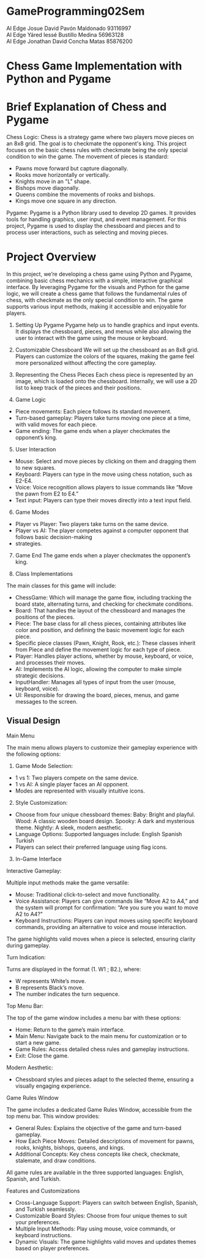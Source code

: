 # GameProgramming02Sem
AI Edge	Josue David Pavón Maldonado	93116997<br>
AI Edge	Yáred Iessé Bustillo Medina	56963128<br>
AI Edge	Jonathan David Concha Matas	85876200

# Chess Game Implementation with Python and Pygame

# Brief Explanation of Chess and Pygame
Chess Logic:
Chess is a strategy game where two players move pieces on an 8x8 grid. The goal is to checkmate the 
opponent's king. This project focuses on the basic chess rules with checkmate being the only special 
condition to win the game. The movement of pieces is standard:

- Pawns move forward but capture diagonally.
- Rooks move horizontally or vertically.
- Knights move in an "L" shape.
- Bishops move diagonally.
- Queens combine the movements of rooks and bishops.
- Kings move one square in any direction.

Pygame:
Pygame is a Python library used to develop 2D games. It provides tools for handling graphics, user 
input, and event management. For this project, Pygame is used to display the chessboard and pieces 
and to process user interactions, such as selecting and moving pieces.

# Project Overview
In this project, we’re developing a chess game using Python and Pygame, combining basic chess 
mechanics with a simple, interactive graphical interface. By leveraging Pygame for the visuals and 
Python for the game logic, we will create a chess game that follows the fundamental rules of chess, 
with checkmate as the only special condition to win. The game supports various input methods, making 
it accessible and enjoyable for players.

1. Setting Up Pygame
Pygame help us to handle graphics and input events. It displays the chessboard, pieces, and menus
while also allowing the user to interact with the game using the mouse or keyboard.

3. Customizable Chessboard
We will set up the chessboard as an 8x8 grid. Players can customize the colors of the squares, making
the game feel more personalized without affecting the core gameplay.

5. Representing the Chess Pieces
Each chess piece is represented by an image, which is loaded onto the chessboard. Internally, we will
use a 2D list to keep track of the pieces and their positions.

7. Game Logic
- Piece movements: Each piece follows its standard movement.
- Turn-based gameplay: Players take turns moving one piece at a time, with valid moves for each piece.
- Game ending: The game ends when a player checkmates the opponent’s king.

5. User Interaction
- Mouse: Select and move pieces by clicking on them and dragging them to new squares.
- Keyboard: Players can type in the move using chess notation, such as E2-E4.
- Voice: Voice recognition allows players to issue commands like “Move the pawn from E2 to E4.”
- Text input: Players can type their moves directly into a text input field.

6. Game Modes
- Player vs Player: Two players take turns on the same device.
- Player vs AI: The player competes against a computer opponent that follows basic decision-making
- strategies.

7. Game End
The game ends when a player checkmates the opponent’s king.

8. Class Implementations

The main classes for this game will include: 
- ChessGame: Which will manage the game flow, including tracking the board state, alternating turns,
and checking for checkmate conditions.
- Board: That handles the layout of the chessboard and manages the positions of the pieces.
- Piece: The base class for all chess pieces, containing attributes like color and position, and
defining the basic movement logic for each piece.
- Specific piece classes (Pawn, Knight, Rook, etc.): These classes inherit from Piece and define the
movement logic for each type of piece.
- Player: Handles player actions, whether by mouse, keyboard, or voice, and processes their moves.
- AI: Implements the AI logic, allowing the computer to make simple strategic decisions.
- InputHandler: Manages all types of input from the user (mouse, keyboard, voice).
- UI: Responsible for drawing the board, pieces, menus, and game messages to the screen.


## Visual Design

Main Menu

The main menu allows players to customize their gameplay experience with the following options:

1. Game Mode Selection:
- 1 vs 1: Two players compete on the same device.
- 1 vs AI: A single player faces an AI opponent.
- Modes are represented with visually intuitive icons.

2. Style Customization:
- Choose from four unique chessboard themes:
Baby: Bright and playful.
Wood: A classic wooden board design.
Spooky: A dark and mysterious theme.
Nightly: A sleek, modern aesthetic.
- Language Options:
Supported languages include:
English
Spanish
Turkish
- Players can select their preferred language using flag icons.

3. In-Game Interface

Interactive Gameplay:

Multiple input methods make the game versatile:
- Mouse: Traditional click-to-select and move functionality.
- Voice Assistance: Players can give commands like “Move A2 to A4,” and the system will prompt for confirmation: “Are you sure you want to move A2 to A4?”
- Keyboard Instructions: Players can input moves using specific keyboard commands, providing an alternative to voice and mouse interaction.

The game highlights valid moves when a piece is selected, ensuring clarity during gameplay.

Turn Indication:

Turns are displayed in the format (1. W1 ; B2.), where:
- W represents White’s move.
- B represents Black’s move.
- The number indicates the turn sequence.

Top Menu Bar:

The top of the game window includes a menu bar with these options:
- Home: Return to the game’s main interface.
- Main Menu: Navigate back to the main menu for customization or to start a new game.
- Game Rules: Access detailed chess rules and gameplay instructions.
- Exit: Close the game.

Modern Aesthetic:
- Chessboard styles and pieces adapt to the selected theme, ensuring a visually engaging experience.

Game Rules Window

The game includes a dedicated Game Rules Window, accessible from the top menu bar. This window provides:

- General Rules: Explains the objective of the game and turn-based gameplay.
- How Each Piece Moves: Detailed descriptions of movement for pawns, rooks, knights, bishops, queens, and kings.
- Additional Concepts: Key chess concepts like check, checkmate, stalemate, and draw conditions.

All game rules are available in the three supported languages: English, Spanish, and Turkish.

Features and Customizations
- Cross-Language Support:
Players can switch between English, Spanish, and Turkish seamlessly.
- Customizable Board Styles:
Choose from four unique themes to suit your preferences.
- Multiple Input Methods:
Play using mouse, voice commands, or keyboard instructions.
- Dynamic Visuals:
The game highlights valid moves and updates themes based on player preferences.
